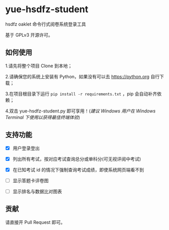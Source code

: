 # yue-hsdfz-student

hsdfz oaklet 命令行式阅卷系统登录工具

基于 GPLv3 开源许可。

## 如何使用

1.请先将整个项目 Clone 到本地；

2.请确保您的系统上安装有 Python，如果没有可以去 https://python.org 自行下载；

3.在项目根目录下运行 `pip install -r requirements.txt` ，pip 会自动补齐依赖；

4.双击 yue-hsdfz-student.py 即可享用！(*建议 Windows 用户在 Windows Terminal 下使用以获得最佳终端体验*)

## 支持功能

- [x] 用户登录登出

- [x] 列出所有考试，按对应考试查询总分或单科分(可无视评阅中考试)

- [x] 在已知考试 id 的情况下强制查询考试成绩，即使系统网页端看不到

- [ ] 显示答题卡评卷图

- [ ] 显示排名与数据比对图表

## 贡献
请直接开 Pull Request 即可。
